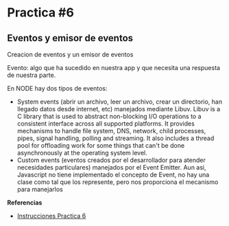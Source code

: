 # Practica #6
## Eventos y emisor de eventos
Creacion de eventos y un emisor de eventos 

Evento: algo que ha sucedido en nuestra app y que necesita una respuesta de nuestra parte.

En NODE hay dos tipos de eventos: 
- System events (abrir un archivo, leer un archivo, crear un directorio, han llegado datos desde internet, etc) manejados mediante Libuv.  Libuv is a C library that is used to abstract non-blocking I/O operations to a consistent interface across all supported platforms. It provides mechanisms to handle file system, DNS, network, child processes, pipes, signal handling, polling and streaming. It also includes a thread pool for offloading work for some things that can't be done asynchronously at the operating system level.
- Custom events (eventos creados por el desarrollador para atender necesidades particulares)  manejados por el Event Emitter. Aun asi, Javascript no tiene implementado el concepto de Event, no hay una clase como tal que los represente, pero nos proporciona el mecanismo para manejarlos

**Referencias**
- [Instrucciones Practica 6](https://docs.google.com/document/d/1zA8dGpsSW0A6cX9qlVxVwRSYzRMsUaPn-MkzEinJA3Y/edit)